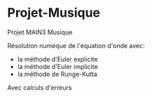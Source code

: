 # Projet-Musique
Projet MAIN3 Musique

Résolution numéque de l'équation d'onde avec:
  - la méthode d'Euler explicite
  - la méthode d'Euler implicite
  - la méthode de Runge-Kutta

Avec calculs d'erreurs
